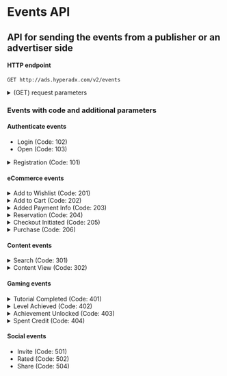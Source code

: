 # Events API
## API for sending the events from a publisher or an advertiser side
#### HTTP endpoint

`GET http://ads.hyperadx.com/v2/events`

<details>
<summary>(GET) request parameters</summary>

Parameter | Required | Default | Description
--------- | ------- | ------- | -----------
ip | false | Sender ip | Device IP
event | Yes | No | Pre-defined event code: 206(Purchase), 102(Login), etc
session_id | No | No | Unique identifier for user's session
bundle_id | Yes, for apps | No | Appstore or Google Play identifier for application
user_agent | No | Sender user-agent | Device user-agent
connection_type | No | Sender connection type | Device connection type
carrier | No | Sender carrier | Device carrier
lat | No | No | Sender lattitude
lng | No | No | Sender longitude
yob | No | No | Year of birth
age | No | No | Age
gender | No | No | male or female
keywords | No | No | Keywords
sdk_version | No | No | Version of SDK used by sender
token | Yes | No | Token for authentication
ios_idfa | Yes, for iOS| No | iOS advertising ID
gaid | Yes, for android | No | Android advertising ID
user_key | No | No | Custom user identifier
created_at | No | No | Event date ("%Y-%m-%d")
</details>

### Events with code and additional parameters

#### Authenticate events

- Login (Code: 102)
- Open (Code: 103)

<details>
<summary>Registration (Code: 101)</summary>

Parameter | Required | Default | Description
--------- | ------- | ------- | -----------
success | No | No | Registration status
</details>

#### eCommerce events

<details>
<summary>Add to Wishlist (Code: 201)</summary>

Parameter | Required | Default | Description
--------- | ------- | ------- | -----------
content_id | No | No | Content unique identifier
content_type | No | No | Content type
price | No | No | Content price
</details>

<details>
<summary>Add to Cart (Code: 202)</summary>

Parameter | Required | Default | Description
--------- | ------- | ------- | -----------
content_id | No | No | Content unique identifier
content_type | No | No | Content type
price | No | No | Content price
</details>

<details>
<summary>Added Payment Info (Code: 203)</summary>

Parameter | Required | Default | Description
--------- | ------- | ------- | -----------
success | No | No | Completion status
</details>

<details>
<summary>Reservation (Code: 204)</summary>

Parameter | Required | Default | Description
--------- | ------- | ------- | -----------
content_id | No | No | Content unique identifier
content_type | No | No | Content type
price | No | No | Content price
</details>

<details>
<summary>Checkout Initiated (Code: 205)</summary>

Parameter | Required | Default | Description
--------- | ------- | ------- | -----------
content_id | No | No | Content unique identifier
content_type | No | No | Content type
price | No | No | Content price
</details>

<details>
<summary>Purchase (Code: 206)</summary>

Parameter | Required | Default | Description
--------- | ------- | ------- | -----------
content_id | No | No | Content unique identifier
content_type | No | No | Content type
quantity | No | No | Quantity
price | No | No | Content price
revenue | No | No | Real revenue from purchase
currency | No | No | Currency
</details>

#### Content events

<details>
<summary>Search (Code: 301)</summary>

Parameter | Required | Default | Description
--------- | ------- | ------- | -----------
keyword | No | No | Search keyword
content_type | No | No | Content type
success | No | No | Completion status
</details>

<details>
<summary>Content View (Code: 302)</summary>

Parameter | Required | Default | Description
--------- | ------- | ------- | -----------
content_id | No | No | Content unique identifier
content_type | No | No | Content type
</details>

#### Gaming events

<details>
<summary>Tutorial Completed (Code: 401)</summary>

Parameter | Required | Default | Description
--------- | ------- | ------- | -----------
success | No | No | Completion status
</details>

<details>
<summary>Level Achieved (Code: 402)</summary>

Parameter | Required | Default | Description
--------- | ------- | ------- | -----------
level | No | No | Game level
score | No | No | Game score in current moment 
lives | No | No | Game lives in current moment 
attempts | No | No | Attempts to achive game level
failed_attempts | No | No | Failed attempts to achive game level
</details>

<details>
<summary>Achievement Unlocked (Code: 403)</summary>

Parameter | Required | Default | Description
--------- | ------- | ------- | -----------
description | No | No | Archivement description
</details>

<details>
<summary>Spent Credit (Code: 404)</summary>

Parameter | Required | Default | Description
--------- | ------- | ------- | -----------
content_id | No | No | Content unique identifier
content_type | No | No | Content type
price | No | No | Content price
</details>

#### Social events

- Invite (Code: 501)
- Rated (Code: 502)
- Share (Code: 504)
